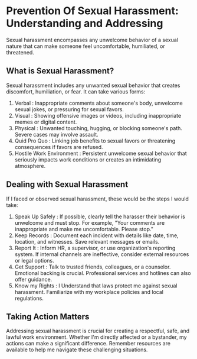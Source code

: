 # Prevention Of Sexual Harassment: Understanding and Addressing

Sexual harassment encompasses any unwelcome behavior of a sexual nature that can make someone feel uncomfortable, humiliated, or threatened.

## What is Sexual Harassment?

Sexual harassment includes any unwanted sexual behavior that creates discomfort, humiliation, or fear. It can take various forms:

1. Verbal : Inappropriate comments about someone's body, unwelcome sexual jokes, or pressuring for sexual favors.
2. Visual : Showing offensive images or videos, including inappropriate memes or digital content.
3. Physical : Unwanted touching, hugging, or blocking someone's path. Severe cases may involve assault.
4. Quid Pro Quo : Linking job benefits to sexual favors or threatening consequences if favors are refused.
5. Hostile Work Environment : Persistent unwelcome sexual behavior that seriously impacts work conditions or creates an intimidating atmosphere.

## Dealing with Sexual Harassment

If I faced or observed sexual harassment, these would be the steps I would take:

1. Speak Up Safely : If possible, clearly tell the harasser their behavior is unwelcome and must stop. For example, "Your comments are inappropriate and make me uncomfortable. Please stop."
2. Keep Records : Document each incident with details like date, time, location, and witnesses. Save relevant messages or emails.
3. Report It : Inform HR, a supervisor, or use organization's reporting system. If internal channels are ineffective, consider external resources or legal options.
4. Get Support : Talk to trusted friends, colleagues, or a counselor. Emotional backing is crucial. Professional services and hotlines can also offer guidance.
5. Know my Rights : I Understand that laws protect me against sexual harassment. Familiarize with my workplace policies and local regulations.

## Taking Action Matters

Addressing sexual harassment is crucial for creating a respectful, safe, and lawful work environment. Whether I'm directly affected or a bystander, my actions can make a significant difference. Remember resources are available to help me navigate these challenging situations.